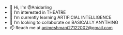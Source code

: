 - 👋 Hi, I’m @Anidarling
- 👀 I’m interested in THEATRE
- 🌱 I’m currently learning ARTIFICIAL INTELLIGENCE
- 💞️ I’m looking to collaborate on BASICALLY ANYTHING
- 📫 Reach me at animeshmani27122002@gmail.com

<!---
Anidarling/Anidarling is a ✨ special ✨ repository because its `README.md` (this file) appears on your GitHub profile.
You can click the Preview link to take a look at your changes.
--->
